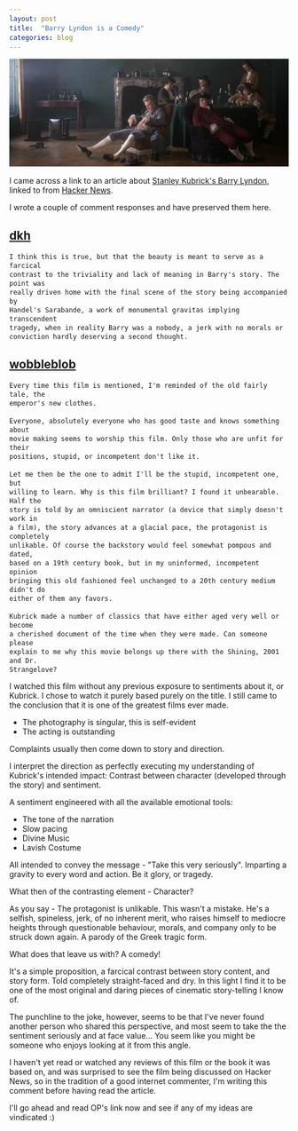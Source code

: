 ```yaml
---
layout: post
title:  "Barry Lyndon is a Comedy"
categories: blog
---
```


<img class="fit image" src="/images/barry-lyndon-comedy/relaxing.png" title="http://www.frockflicks.com/wp-content/uploads/2015/01/barry2.jpeg" />

I came across a link to an article about
[Stanley Kubrick's Barry Lyndon](http://www.cinephiliabeyond.org/stanley-kubricks-barry-lyndon/),
linked to from [Hacker News](https://news.ycombinator.com/item?id=11008979).

I wrote a couple of comment responses and have preserved them here.

<!--more-->

## [dkh](https://news.ycombinator.com/reply?id=11011112&goto=item%3Fid%3D11008979)

	I think this is true, but that the beauty is meant to serve as a farcical
	contrast to the triviality and lack of meaning in Barry's story. The point was
	really driven home with the final scene of the story being accompanied by
	Handel's Sarabande, a work of monumental gravitas implying transcendent
	tragedy, when in reality Barry was a nobody, a jerk with no morals or
	conviction hardly deserving a second thought.


## [wobbleblob](https://news.ycombinator.com/reply?id=11011161&goto=item%3Fid%3D11008979)
	
	Every time this film is mentioned, I'm reminded of the old fairly tale, the
	emperor's new clothes.

	Everyone, absolutely everyone who has good taste and knows something about
	movie making seems to worship this film. Only those who are unfit for their
	positions, stupid, or incompetent don't like it.

	Let me then be the one to admit I'll be the stupid, incompetent one, but
	willing to learn. Why is this film brilliant? I found it unbearable. Half the
	story is told by an omniscient narrator (a device that simply doesn't work in
	a film), the story advances at a glacial pace, the protagonist is completely
	unlikable. Of course the backstory would feel somewhat pompous and dated,
	based on a 19th century book, but in my uninformed, incompetent opinion
	bringing this old fashioned feel unchanged to a 20th century medium didn't do
	either of them any favors.

	Kubrick made a number of classics that have either aged very well or become
	a cherished document of the time when they were made. Can someone please
	explain to me why this movie belongs up there with the Shining, 2001 and Dr.
	Strangelove?

I watched this film without any previous exposure to sentiments about it, or
Kubrick. I chose to watch it purely based purely on the title. I still came to
the conclusion that it is one of the greatest films ever made.

* The photography is singular, this is self-evident
* The acting is outstanding

Complaints usually then come down to story and direction.

I interpret the direction as perfectly executing my understanding of Kubrick's
intended impact: Contrast between character (developed through the story) and
sentiment.

A sentiment engineered with all the available emotional tools:

* The tone of the narration
* Slow pacing
* Divine Music
* Lavish Costume

All intended to convey the message - "Take this very seriously". Imparting
a gravity to every word and action. Be it glory, or tragedy.

What then of the contrasting element - Character?

As you say - The protagonist is unlikable. This wasn't a mistake. He's
a selfish, spineless, jerk, of no inherent merit, who raises himself to
mediocre heights through questionable behaviour, morals, and company only to be
struck down again. A parody of the Greek tragic form.

What does that leave us with? A comedy!

It's a simple proposition, a farcical contrast between story content, and story
form. Told completely straight-faced and dry. In this light I find it to be one
of the most original and daring pieces of cinematic story-telling I know of.

The punchline to the joke, however, seems to be that I've never found another
person who shared this perspective, and most seem to take the the sentiment
seriously and at face value... You seem like you might be someone who enjoys
looking at it from this angle.

I haven't yet read or watched any reviews of this film or the book it was based
on, and was surprised to see the film being discussed on Hacker News, so in the
tradition of a good internet commenter, I'm writing this comment before having
read the article.

I'll go ahead and read OP's link now and see if any of my ideas are vindicated :)

